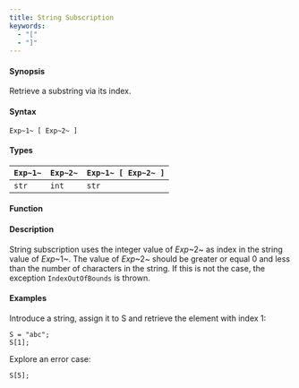 ```yaml
---
title: String Subscription
keywords:
  - "["
  - "]"
---
```


#### Synopsis

Retrieve a substring via its index.

#### Syntax

`Exp~1~ [ Exp~2~ ]`

#### Types


| `Exp~1~`     | `Exp~2~` | `Exp~1~ [ Exp~2~ ]`  |
| --- | --- | --- |
| `str`         | `int`     | `str`                  |


#### Function

#### Description

String subscription uses the integer value of _Exp_~2~ as index in the string value of _Exp_~1~.
The value of _Exp_~2~ should be greater or equal 0 and less than the number of characters in the string.
If this is not the case, the exception `IndexOutOfBounds` is thrown.

#### Examples

Introduce a string, assign it to S and retrieve the element with index 1:
```rascal-shell,continue
S = "abc";
S[1];
```
Explore an error case:
```rascal-shell,continue,error
S[5];
```


